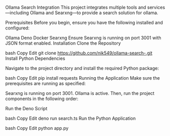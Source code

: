Ollama Search Integration
This project integrates multiple tools and services—including Ollama and Searxng—to provide a search solution for ollama.

Prerequisites
Before you begin, ensure you have the following installed and configured:

Ollama
Deno
Docker
Searxng
Ensure Searxng is running on port 3001 with JSON format enabled.
Installation
Clone the Repository

bash
Copy
Edit
git clone https://github.com/nik549/ollama-search-.git
Install Python Dependencies

Navigate to the project directory and install the required Python package:

bash
Copy
Edit
pip install requests
Running the Application
Make sure the prerequisites are running as specified:

Searxng is running on port 3001.
Ollama is active.
Then, run the project components in the following order:

Run the Deno Script

bash
Copy
Edit
deno run search.ts
Run the Python Application

bash
Copy
Edit
python app.py
